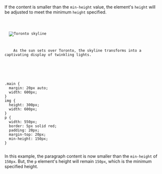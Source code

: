 If the content is smaller than the `min-height` value,
the element's `height` will be adjusted to meet the
minimum `height` specified.

<codeblock language="css" type="lesson">
<code>
<panel language="html">
<div class=main>
  <img src="https://upload.wikimedia.org/wikipedia/commons/6/66/Toronto_skyline_%282800881676%29.jpg" alt="Toronto skyline">
  <p>
    As the sun sets over Toronto, the skyline transforms into a captivating display of twinkling lights.
  </p>
</div>
</panel>
<panel language="css">
.main {
  margin: 20px auto;
  width: 600px;
}
img {
  height: 300px;
  width: 600px;
}
p {
  width: 550px;
  border: 5px solid red;
  padding: 20px;
  margin-top: 20px;
  min-height: 150px;
}
</panel>
</code>
</codeblock>

In this example, the paragraph content is now smaller
than the `min-height` of `150px`. But, the `p` element's height
will remain `150px`, which is the minimum specified height.
